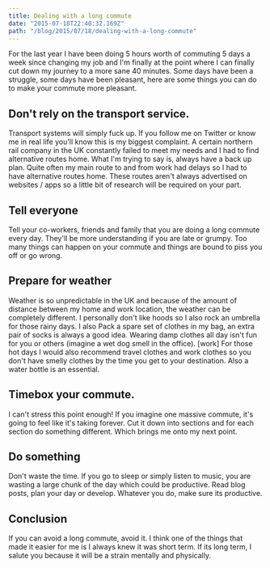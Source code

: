 ```yaml
---
title: Dealing with a long commute
date: "2015-07-18T22:40:32.169Z"
path: "/blog/2015/07/18/dealing-with-a-long-commute"
---
```


For the last year I have been doing 5 hours worth of commuting 5 days a week since changing my job and I'm finally at the point where I can finally cut down my journey to a more sane 40 minutes. Some days have been a struggle, some days have been pleasant, here are some things you can do to make your commute more pleasant.

## Don't rely on the transport service.

Transport systems will simply fuck up. If you follow me on Twitter or know me in real life you'll know this is my biggest complaint. A certain northern rail company in the UK constantly failed to meet my needs and I had to find alternative routes home. What I'm trying to say is, always have a back up plan. Quite often my main route to and from work had delays so I had to have alternative routes home. These routes aren't always advertised on websites / apps so a little bit of research will be required on your part.

## Tell everyone

Tell your co-workers, friends and family that you are doing a long commute every day. They'll be more understanding if you are late or grumpy. Too many things can happen on your commute and things are bound to piss you off or go wrong.

## Prepare for weather

Weather is so unpredictable in the UK and because of the amount of distance between my home and work location, the weather can be completely different. I personally don't like hoods so I also rock an umbrella for those rainy days. I also Pack a spare set of clothes in my bag, an extra pair of socks is always a good idea. Wearing damp clothes all day isn't fun for you or others (imagine a wet dog smell in the office). [work] For those hot days I would also recommend travel clothes and work clothes so you don't have smelly clothes by the time you get to your destination. Also a water bottle is an essential.

## Timebox your commute.

I can't stress this point enough! If you imagine one massive commute, it's going to feel like it's taking forever. Cut it down into sections and for each section do something different. Which brings me onto my next point.

## Do something

Don't waste the time. If you go to sleep or simply listen to music, you are wasting a large chunk of the day which could be productive. Read blog posts, plan your day or develop. Whatever you do, make sure its productive.

## Conclusion

If you can avoid a long commute, avoid it. I think one of the things that made it easier for me is I always knew it was short term. If its long term, I salute you because it will be a strain mentally and physically.
